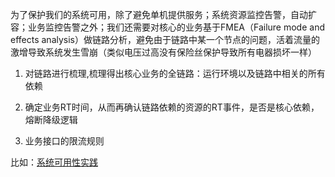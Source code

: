 为了保护我们的系统可用，除了避免单机提供服务；系统资源监控告警，自动扩容；业务监控告警之外；我们还需要对核心的业务基于FMEA（Failure mode and effects analysis）做链路分析，避免由于链路中某一个节点的问题，活着流量的激增导致系统发生雪崩（类似电压过高没有保险丝保护导致所有电器损坏一样）

1. 对链路进行梳理,梳理得出核心业务的全链路：运行环境以及链路中相关的所有依赖
2. 确定业务RT时间，从而再确认链路依赖的资源的RT事件，是否是核心依赖，熔断降级逻辑

3. 业务接口的限流规则

比如：[系统可用性实践](../系统可用性实践/账号服务高可用建设实践--登录态服务.md)



